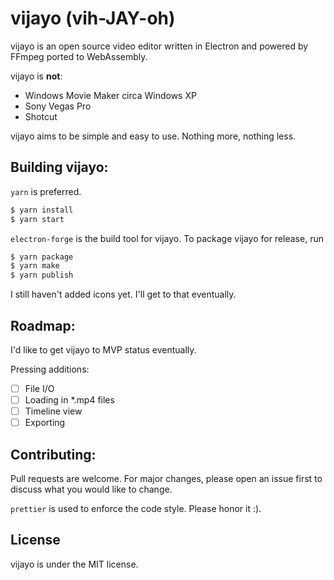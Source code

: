 # vijayo (vih-JAY-oh)

vijayo is an open source video editor written in Electron and powered by FFmpeg ported to WebAssembly.

vijayo is **not**:

-   Windows Movie Maker circa Windows XP
-   Sony Vegas Pro
-   Shotcut

vijayo aims to be simple and easy to use. Nothing more, nothing less.

## Building vijayo:

`yarn` is preferred.

```sh
$ yarn install
$ yarn start
```

`electron-forge` is the build tool for vijayo. To package vijayo for release, run

```sh
$ yarn package
$ yarn make
$ yarn publish
```

I still haven't added icons yet. I'll get to that eventually.

## Roadmap:

I'd like to get vijayo to MVP status eventually.

Pressing additions:

-   [ ] File I/O
-   [ ] Loading in \*.mp4 files
-   [ ] Timeline view
-   [ ] Exporting

## Contributing:

Pull requests are welcome. For major changes, please open an issue first to discuss what you would like to change.

`prettier` is used to enforce the code style. Please honor it :).

## License

vijayo is under the MIT license.
